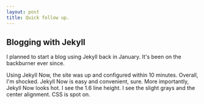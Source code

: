 ```yaml
---
layout: post
title: Quick follow up.
---
```


## Blogging with Jekyll

I planned to start a blog using Jekyll back in January. It's been on the backburner ever since.

Using Jekyll Now, the site was up and configured within 10 minutes. Overall, I'm shocked. Jekyll Now is easy and convenient, sure. More importantly, Jekyll Now looks hot. I see the 1.6 line height. I see the slight grays and the center alignment. CSS is spot on.




